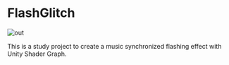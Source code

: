 FlashGlitch
===========

![out](https://user-images.githubusercontent.com/343936/176086913-d83ced87-6675-42ca-af02-a84dfda7ff19.gif)

This is a study project to create a music synchronized flashing effect with Unity Shader Graph.
